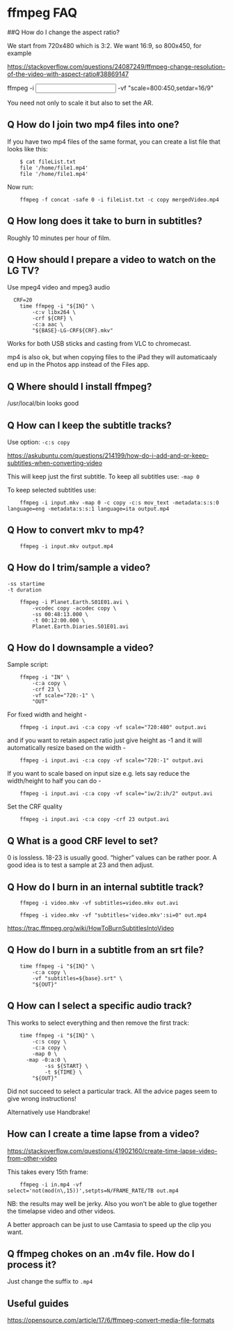 # ffmpeg FAQ

##Q How do I change the aspect ratio?

We start from 720x480 which is 3:2.
We want 16:9, so 800x450, for example

https://stackoverflow.com/questions/24087249/ffmpeg-change-resolution-of-the-video-with-aspect-ratio#38869147

ffmpeg -i <input> -vf "scale=800:450,setdar=16/9" <output>

You need not only to scale it but also to set the AR.

## Q How do I join two mp4 files into one?

If you have two mp4 files of the same format, you can create a list file that looks like this:

```
    $ cat fileList.txt
    file '/home/file1.mp4'
    file '/home/file1.mp4'
```

Now run:
```
    ffmpeg -f concat -safe 0 -i fileList.txt -c copy mergedVideo.mp4
```

## Q How long does it take to burn in subtitles?

Roughly 10 minutes per hour of film.

## Q How should I prepare a video to watch on the LG TV?

Use mpeg4 video and mpeg3 audio

```
  CRF=20
	time ffmpeg -i "${IN}" \
		-c:v libx264 \
 	  	-crf ${CRF} \
   	 	-c:a aac \
		"${BASE}-LG-CRF${CRF}.mkv"
```
Works for both USB sticks and casting from VLC to chromecast.

mp4 is also ok, but when copying files to the iPad they will automaticaaly end up in the Photos app instead of the Files app.

## Q Where should I install ffmpeg?

/usr/local/bin looks good

## Q How can I keep the subtitle tracks?

Use option: `-c:s copy`

https://askubuntu.com/questions/214199/how-do-i-add-and-or-keep-subtitles-when-converting-video

This will keep just the first subtitle.
To keep all subtitles use: `-map 0`

To keep selected subtitles use:
```
	ffmpeg -i input.mkv -map 0 -c copy -c:s mov_text -metadata:s:s:0 language=eng -metadata:s:s:1 language=ita output.mp4
```

## Q How to convert mkv to mp4?

```
	ffmpeg -i input.mkv output.mp4
```


## Q How do I trim/sample a video?

```
-ss startime
-t duration
```
```
	ffmpeg -i Planet.Earth.S01E01.avi \
		-vcodec copy -acodec copy \
		-ss 00:48:13.000 \
		-t 00:12:00.000 \
		Planet.Earth.Diaries.S01E01.avi
```

## Q How do I downsample a video?

Sample script:
```
	ffmpeg -i "IN" \
		-c:a copy \
		-crf 23 \
		-vf scale="720:-1" \
		"OUT"
```
For fixed width and height -
```
	ffmpeg -i input.avi -c:a copy -vf scale="720:480" output.avi
```
and if you want to retain aspect ratio just give height as -1 and it will automatically resize based on the width -
```
	ffmpeg -i input.avi -c:a copy -vf scale="720:-1" output.avi
```
If you want to scale based on input size e.g. lets say reduce the width/height to half you can do -
```
	ffmpeg -i input.avi -c:a copy -vf scale="iw/2:ih/2" output.avi
```
Set the CRF quality
```
	ffmpeg -i input.avi -c:a copy -crf 23 output.avi
```

## Q What is a good CRF level to set?

0 is lossless. 18-23 is usually good. “higher” values can be rather poor.
A good idea is to test a sample at 23 and then adjust.

## Q How do I burn in an internal subtitle track?
```
	ffmpeg -i video.mkv -vf subtitles=video.mkv out.avi
	
	ffmpeg -i video.mkv -vf "subtitles='video.mkv':si=0" out.mp4
```
https://trac.ffmpeg.org/wiki/HowToBurnSubtitlesIntoVideo

## Q How do I burn in a subtitle from an srt file?
```
	time ffmpeg -i "${IN}" \
		-c:a copy \
		-vf "subtitles=${base}.srt" \
		"${OUT}"
```

## Q How can I select a specific audio track?

This works to select everything and then remove the first track:
```
  	time ffmpeg -i "${IN}" \
    	-c:s copy \
    	-c:a copy \
    	-map 0 \
      -map -0:a:0 \
  			-ss ${START} \
  			-t ${TIME} \
  		"${OUT}"
```

Did not succeed to select a particular track. All the advice pages seem to give wrong instructions!

Alternatively use Handbrake!

## How can I create a time lapse from a video?

https://stackoverflow.com/questions/41902160/create-time-lapse-video-from-other-video

This takes every 15th frame:
```
	ffmpeg -i in.mp4 -vf select='not(mod(n\,15))',setpts=N/FRAME_RATE/TB out.mp4
```

NB: the results may well be jerky.
Also you won't be able to glue together the timelapse video and other videos.

A better approach can be just to use Camtasia to speed up the clip you want.

## Q ffmpeg chokes on an .m4v file. How do I process it?

Just change the suffix to `.mp4`

## Useful guides

https://opensource.com/article/17/6/ffmpeg-convert-media-file-formats


